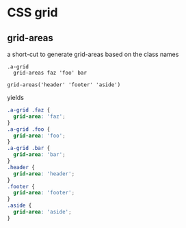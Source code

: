 # CSS grid

## grid-areas

a short-cut to generate grid-areas based on the class names

```stylus
.a-grid
  grid-areas faz 'foo' bar

grid-areas('header' 'footer' 'aside')
```

yields

```css
.a-grid .faz {
  grid-area: 'faz';
}
.a-grid .foo {
  grid-area: 'foo';
}
.a-grid .bar {
  grid-area: 'bar';
}
.header {
  grid-area: 'header';
}
.footer {
  grid-area: 'footer';
}
.aside {
  grid-area: 'aside';
}
```
